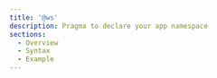 ```yaml
---
title: '@ws'
description: Pragma to declare your app namespace
sections:
  - Overview
  - Syntax
  - Example
---
```

